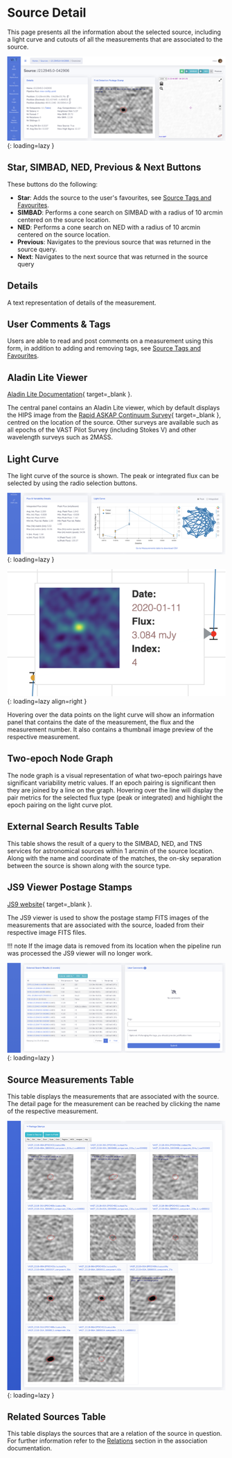 # Source Detail

This page presents all the information about the selected source, including a light curve and cutouts of all the measurements that are associated to the source.

![!Source detail page.](../img/source-detail1.png){: loading=lazy }

## Star, SIMBAD, NED, Previous & Next Buttons

These buttons do the following:

* **Star**: Adds the source to the user's favourites, see [Source Tags and Favourites](sourcetagsfavs.md).
* **SIMBAD**: Performs a cone search on SIMBAD with a radius of 10 arcmin centered on the source location.
* **NED**: Performs a cone search on NED with a radius of 10 arcmin centered on the source location.
* **Previous**: Navigates to the previous source that was returned in the source query.
* **Next**: Navigates to the next source that was returned in the source query

## Details

A text representation of details of the measurement.

## User Comments & Tags

Users are able to read and post comments on a measurement using this form, in addition to adding and removing tags, see [Source Tags and Favourites](sourcetagsfavs.md).

## Aladin Lite Viewer

[Aladin Lite Documentation](https://aladin.u-strasbg.fr/AladinLite/doc/){ target=_blank }.

The central panel contains an Aladin Lite viewer, which by default displays the HIPS image from the [Rapid ASKAP Continuum Survey](https://research.csiro.au/racs/){ target=_blank }, centred on the location of the source.
Other surveys are available such as all epochs of the VAST Pilot Survey (including Stokes V) and other wavelength surveys such as 2MASS.

## Light Curve

The light curve of the source is shown. The peak or integrated flux can be selected by using the radio selection buttons.

![!Source detail page: light curve, node graph and external search results.](../img/source-detail2.png){: loading=lazy }

![!Source detail page: light curve hover panel.](../img/light-curve-hover.png){: loading=lazy align=right }

Hovering over the data points on the light curve will show an information panel that contains the date of the measurement, the flux and the measurement number.
It also contains a thumbnail image preview of the respective measurement.

## Two-epoch Node Graph

The node graph is a visual representation of what two-epoch pairings have significant variability metric values.
If an epoch pairing is significant then they are joined by a line on the graph. Hovering over the line will display the pair metrics for the selected flux type (peak or integrated) and highlight the epoch pairing on the light curve plot.

## External Search Results Table

This table shows the result of a query to the SIMBAD, NED, and TNS services for astronomical sources within 1 arcmin of the source location. 
Along with the name and coordinate of the matches, the on-sky separation between the source is shown along with the source type.

## JS9 Viewer Postage Stamps

[JS9 website](https://js9.si.edu){ target=_blank }.

The JS9 viewer is used to show the postage stamp FITS images of the measurements that are associated with the source, loaded from their respective image FITS files.

!!! note
    If the image data is removed from its location when the pipeline run was processed the JS9 viewer will no longer work.

![!Source detail page: postage stamps.](../img/source-detail3.png){: loading=lazy }

## Source Measurements Table

This table displays the measurements that are associated with the source. The detail page for the measurement can be reached by clicking the name of the respective measurement.

![!Source detail page: measurement and related tables.](../img/source-detail4.png){: loading=lazy }

## Related Sources Table

This table displays the sources that are a relation of the source in question. For further information refer to the [Relations](../design/association.md#relations) section in the association documentation.
